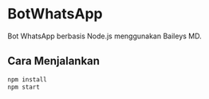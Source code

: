 # BotWhatsApp

Bot WhatsApp berbasis Node.js menggunakan Baileys MD.

## Cara Menjalankan

```bash
npm install
npm start
```
